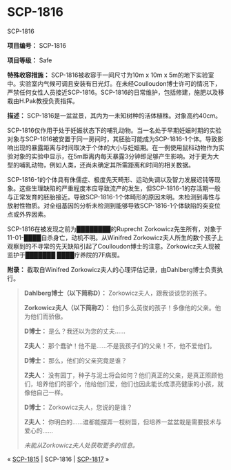 # SCP-1816
                        




SCP-1816



**项目编号：** SCP-1816

**项目等级：** Safe

**特殊收容措施：** SCP-1816被收容于一间尺寸为10m x 10m x 5m的地下实验室中。实验室内气候可调且安装有日光灯。在未经Coulloudon博士许可的情况下，严禁任何女性人员接近SCP-1816。SCP-1816的日常维护，包括修建，施肥以及移栽由H.Pak教授负责指挥。

**描述：** SCP-1816是一盆盆景，其内为一未知树种的活体植株。对象高约40cm。

SCP-1816仅作用于处于妊娠状态下的哺乳动物。当一名处于早期妊娠时期的实验对象与SCP-1816被安置于同一房间时，其胚胎可能成为SCP-1816-1个体。导致影响出现的暴露距离与时间取决于个体的大小与妊娠期。在一例使用鼠科动物作为实验对象的实验中显示，在5m距离内每天暴露3分钟即足够产生影响。对于更为大型的哺乳动物，例如人类，还尚未确定其所需距离和时间的相关数据。

SCP-1816-1的个体具有侏儒症、极度先天畸形、运动失调以及智力发展迟钝等现象。这些生理缺陷的严重程度本应导致流产的发生，但SCP-1816-1的存活期一般与正常发育的胚胎接近。导致SCP-1816-1个体畸形的原因未明。未检测到毒性与放射性物质。对全组基因的分析未检测到能够导致SCP-1816-1个体缺陷的突变位点或外界因素。

SCP-1816在被发现之前为████████的Ruprecht Zorkowicz先生所有，对象于11-01-████自杀身亡，动机不明。从Winifred Zorkowicz夫人所生的数个孩子上观察到的不寻常的先天缺陷引起了Coulloudon博士的注意。Zorkowicz夫人现被监护于███████ ████疗养院的7F病房。

**附录：** 截取自Winifred Zorkowicz夫人的心理评估记录，由Dahlberg博士负责执行。


> **Dahlberg博士（以下简称D）：** Zorkowicz夫人，跟我谈谈您的孩子。
> 
> **Zorkowicz夫人（以下简称Z）：** 他们多么英俊的孩子！多像他的父亲。他为他们而骄傲。
> 
> **D博士：** 是么？我还以为您的丈夫……
> 
> **Z夫人：** 那个蠢驴！他不是……不是我孩子们的父亲！不，他不爱他们。
> 
> **D博士：** 那么，他们的父亲究竟是谁？
> 
> **Z夫人：** 没有园丁，种子与泥土将会如何？他们真正的父亲，是真正照顾他们，培养他们的那个，他给他们爱，他们也因此能长成漂亮健康的小孩，就像他自己一样。
> 
> **D博士：** Zorkowicz夫人，您说的是谁？
> 
> **Z夫人：** 你明白的……谁都能摆弄一枝树苗，但培养一盆盆栽是需要技术与爱心的……
> 
> *未能从Zorkowicz夫人处获取更多的信息。* 
> 



« [SCP-1815](/scp-1815) | SCP-1816 | [SCP-1817](/scp-1817) »





                    